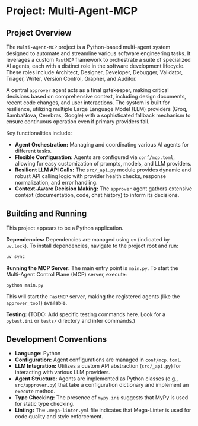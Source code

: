 # Project: Multi-Agent-MCP

## Project Overview

The `Multi-Agent-MCP` project is a Python-based multi-agent system designed to automate and streamline various software engineering tasks. It leverages a custom `FastMCP` framework to orchestrate a suite of specialized AI agents, each with a distinct role in the software development lifecycle. These roles include Architect, Designer, Developer, Debugger, Validator, Triager, Writer, Version Control, Grapher, and Auditor.

A central `approver` agent acts as a final gatekeeper, making critical decisions based on comprehensive context, including design documents, recent code changes, and user interactions. The system is built for resilience, utilizing multiple Large Language Model (LLM) providers (Groq, SambaNova, Cerebras, Google) with a sophisticated fallback mechanism to ensure continuous operation even if primary providers fail.

Key functionalities include:
*   **Agent Orchestration:** Managing and coordinating various AI agents for different tasks.
*   **Flexible Configuration:** Agents are configured via `conf/mcp.toml`, allowing for easy customization of prompts, models, and LLM providers.
*   **Resilient LLM API Calls:** The `src/_api.py` module provides dynamic and robust API calling logic with provider health checks, response normalization, and error handling.
*   **Context-Aware Decision Making:** The `approver` agent gathers extensive context (documentation, code, chat history) to inform its decisions.

## Building and Running

This project appears to be a Python application.

**Dependencies:**
Dependencies are managed using `uv` (indicated by `uv.lock`). To install dependencies, navigate to the project root and run:
```bash
uv sync
```

**Running the MCP Server:**
The main entry point is `main.py`. To start the Multi-Agent Control Plane (MCP) server, execute:
```bash
python main.py
```
This will start the `FastMCP` server, making the registered agents (like the `approver_tool`) available.

**Testing:**
(TODO: Add specific testing commands here. Look for a `pytest.ini` or `tests/` directory and infer commands.)

## Development Conventions

*   **Language:** Python
*   **Configuration:** Agent configurations are managed in `conf/mcp.toml`.
*   **LLM Integration:** Utilizes a custom API abstraction (`src/_api.py`) for interacting with various LLM providers.
*   **Agent Structure:** Agents are implemented as Python classes (e.g., `src/approver.py`) that take a configuration dictionary and implement an `execute` method.
*   **Type Checking:** The presence of `mypy.ini` suggests that MyPy is used for static type checking.
*   **Linting:** The `.mega-linter.yml` file indicates that Mega-Linter is used for code quality and style enforcement.
